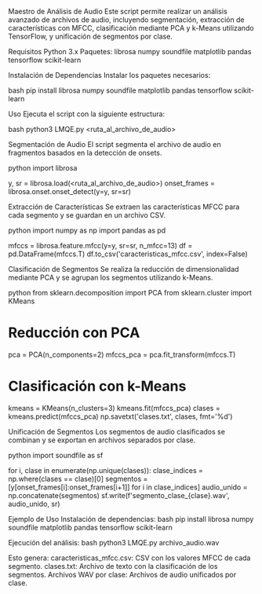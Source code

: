 Maestro de Análisis de Audio
Este script permite realizar un análisis avanzado de archivos de audio, incluyendo segmentación, extracción de características con MFCC, clasificación mediante PCA y k-Means utilizando TensorFlow, y unificación de segmentos por clase.

Requisitos
Python 3.x
Paquetes:
librosa
numpy
soundfile
matplotlib
pandas
tensorflow
scikit-learn

Instalación de Dependencias
Instalar los paquetes necesarios:

bash
pip install librosa numpy soundfile matplotlib pandas tensorflow scikit-learn

Uso
Ejecuta el script con la siguiente estructura:

bash
python3 LMQE.py <ruta_al_archivo_de_audio>

Segmentación de Audio
El script segmenta el archivo de audio en fragmentos basados en la detección de onsets.

python
import librosa

y, sr = librosa.load(<ruta_al_archivo_de_audio>)
onset_frames = librosa.onset.onset_detect(y=y, sr=sr)

Extracción de Características
Se extraen las características MFCC para cada segmento y se guardan en un archivo CSV.

python
import numpy as np
import pandas as pd

mfccs = librosa.feature.mfcc(y=y, sr=sr, n_mfcc=13)
df = pd.DataFrame(mfccs.T)
df.to_csv('caracteristicas_mfcc.csv', index=False)

Clasificación de Segmentos
Se realiza la reducción de dimensionalidad mediante PCA y se agrupan los segmentos utilizando k-Means.

python
from sklearn.decomposition import PCA
from sklearn.cluster import KMeans

# Reducción con PCA
pca = PCA(n_components=2)
mfccs_pca = pca.fit_transform(mfccs.T)

# Clasificación con k-Means
kmeans = KMeans(n_clusters=3)
kmeans.fit(mfccs_pca)
clases = kmeans.predict(mfccs_pca)
np.savetxt('clases.txt', clases, fmt='%d')

Unificación de Segmentos
Los segmentos de audio clasificados se combinan y se exportan en archivos separados por clase.

python
import soundfile as sf

for i, clase in enumerate(np.unique(clases)):
    clase_indices = np.where(clases == clase)[0]
    segmentos = [y[onset_frames[i]:onset_frames[i+1]] for i in clase_indices]
    audio_unido = np.concatenate(segmentos)
    sf.write(f'segmento_clase_{clase}.wav', audio_unido, sr)

Ejemplo de Uso
Instalación de dependencias:
bash
pip install librosa numpy soundfile matplotlib pandas tensorflow scikit-learn

Ejecución del análisis:
bash
python3 LMQE.py archivo_audio.wav

Esto genera:
caracteristicas_mfcc.csv: CSV con los valores MFCC de cada segmento.
clases.txt: Archivo de texto con la clasificación de los segmentos.
Archivos WAV por clase: Archivos de audio unificados por clase.
